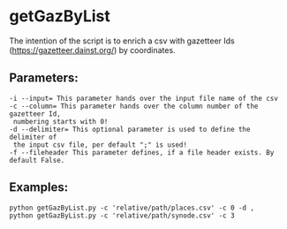 # getGazByList

The intention of the script is to enrich a csv with gazetteer Ids
(https://gazetteer.dainst.org/) by coordinates.

## Parameters:
```
-i --input= This parameter hands over the input file name of the csv
-c --column= This parameter hands over the column number of the gazetteer Id,
 numbering starts with 0!
-d --delimiter= This optional parameter is used to define the delimiter of
 the input csv file, per default ";" is used!
-f --fileheader This parameter defines, if a file header exists. By default False.
 ```

## Examples:
```
python getGazByList.py -c 'relative/path/places.csv' -c 0 -d ,
python getGazByList.py -c 'relative/path/synode.csv' -c 3
```
